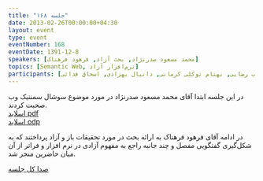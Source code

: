 ```yaml
---
title: "جلسه ۱۶۸"
date: 2013-02-26T00:00:00+04:30
layout: event
type: event
eventNumber: 168
eventDate: 1391-12-8
speakers: [محمد مسعود صدرنژاد, بحث آزاد, فرهود فرهناک]
topics: [Semantic Web, نرم‌افزار آزاد]
participants: [اشکان قاسمی, سجاد بهار, کوشا اسماعیل پور, آرش حقیقت, بهداد عابدی, امیر سعید ایلوخانی, سروش نیک پور, مهدی صادقی, سید مجید عظیمی, علی علیزاده, سعید وایقان, امین صباغی, طحانی, مهدی محرمی, حسام اینانلو, آروین لادن, فرهود فرهناک, فائزه فرحت, غزاله نجاری, سمانه شاه محمدی, علی فارمد, نوید آقاحسنی, محمد جعفر مشهدی ابراهیم, سید هیراد بهبهانی, سید محمد مهدی صدرنژاد, دانیال مهاجرانی, سیاوش توکلی, شهاب رضایی, بهنام توکلی کرمانی, دانیال بهزادی, اسحاق فدائی]
---
```

در این جلسه ابتدا آقای محمد مسعود صدرنژاد در مورد موضوع سوشال سمنتیک وب صحبت کردند.  
[اسلاید pdf](/events/presentations/168/social_semantic_web.pdf)  
[اسلاید odp](/events/presentations/168/social_semantic_web.odp)  

در ادامه آقای فرهود فرهناک به ارائه بحث در مورد تحقیقات باز و آزاد پرداختند که به شکل‌گیری گفتگویی مفصل و چند جانبه راجع به مفهوم آزادی در نرم افزار و فراتر از آن میان حاضرین منجر شد.  

[صدا کل جلسه](https://archive.org/details/tehlug_168)